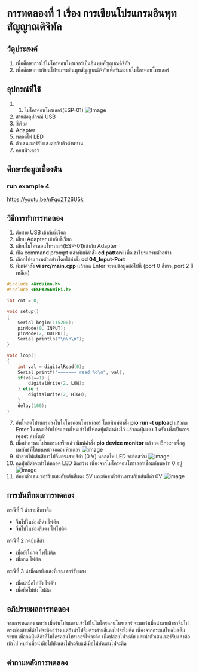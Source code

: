 # การทดลองที่ 1 เรื่อง การเขียนโปรแกรมอินพุทสัญญาณดิจิทัล

## วัตุประสงค์
1. เพื่อศึกษาการใช้ไมโครคอนโทรเลอร์เป็นอินพุทศัญญาณดิจิทัล
2. เพื่อศึกษาการเขียนโปรแกรมอินพุทสัญญาณดิจิทัลเพื่อรันลงบนไมโครคอนโทรเลอร์

## อุปกรณ์ที่ใช้
1. 1. ไมโครคอนโทรเลอร์(ESP-01)
![Image](https://ae01.alicdn.com/kf/HTB1QMy2J9zqK1RjSZFpq6ykSXXac/ESP8266-ESP-01-ESP01-Serial-WIFI-3-3V-5V-Serial.jpg)
2. สายต่ออุปกรณ์ USB 
3. ซีเรียล
4. Adapter
5. หลอดไฟ LED
6. ตัวเซนเซอร์รับแสงต่อกับตัวต้านทาน
7. คอมพิวเตอร์

## ศึกษาข้อมูลเบื้องต้น
### run example 4
https://youtu.be/nFqoZT26U5k

## วิธีการทำการทดลอง
1. ต่อสาย USB เข้ากับซีเรียล 
2. เสียบ Adapter เข้ากับซีเรียล
3. เสียบไมโครคอนโทรเลอร์(ESP-01)เข้ากับ Adapter
4. เปิด command prompt เเล้วพิมพ์คำสั่ง **cd pattani** เพื่อเข้าโปรแกรมตัวอย่าง
5. เลือกโปรแกรมตัวอย่างโดยใช้คำสั่ง **cd 04_Input-Port**
6. พิมพ์คำสั่ง **vi src/main.cpp** เเล้วกด Enter จะพบข้อมูลต่อไปนี้
(port 0 สีขาว, port 2 สีเหลือง)
```c
#include <Arduino.h>
#include <ESP8266WiFi.h>

int cnt = 0;

void setup()
{
	Serial.begin(115200);
	pinMode(0, INPUT);
	pinMode(2, OUTPUT);
	Serial.println("\n\n\n");
}

void loop()
{
	int val = digitalRead(0);
	Serial.printf("======= read %d\n", val);
	if(val==1) {
		digitalWrite(2, LOW);
	} else {
		digitalWrite(2, HIGH);
	}
	delay(100);
}
```
7. อัพโหลดโปรแกรมลงในไมโครคอนโทรนเลอร์ โดยพิมพ์คำสั่ง **pio run -t upload** แล้วกด Enter ในขณะที่รับโปรแกรมใหม่เข้าไปให้กดปุ่มสีดำค้างไว้ แล้วกดปุ่มแดง 1 ครั้ง เพื่อเป็นการ reset คำสั่งเก่า
8. เมื่อทำการลงโปรแกรมเสร็จแล้ว พิมพ์คำสั่ง **pio device monitor** แล้วกด Enter เพื่อดูผลลัพธ์ที่ได้บนหน้าจอคอมพิวเตอร์
![image](https://user-images.githubusercontent.com/80879589/112304173-c1a70700-8ccf-11eb-9169-f84e649474ac.png)
9. นำสายไฟเส้นสีขาวไปจิ้มตรงสายสีดำ (0 V) หลอดไฟ LED จะติดสว่าง
![image](https://user-images.githubusercontent.com/80879589/112304892-a12b7c80-8cd0-11eb-9d68-fc921e99c864.png)
10. กดปุ่มสีดำจะทำให้หลอด LED ติดสว่าง เนื่องจากไมโครคอนโทรเลอร์เชื่อมกับพอร์ท 0 อยู๋
![image](https://user-images.githubusercontent.com/80879589/112305754-a89f5580-8cd1-11eb-80fc-f8b8521d2b17.png)
11. ต่อขาตัวเซนเซอร์รับแสงกับเส้นสีเเดง 5V เเละต่อขาตัวต้านทานกับเส้นสีดำ 0V
![image](https://user-images.githubusercontent.com/80879589/112306519-75a99180-8cd2-11eb-9d18-fccc573d0eab.png)

## การบันทึกผลการทดลอง
 กรณีที่ 1 นำสายสีขาวจิ้ม
 * จิ้มไปในช่องสีดำ  ไฟติด
 * จิ้มไปในช่องสีแดง ไฟไม่ติด
 
 กรณีที่ 2 กดปุ่มสีดำ
 * เมื่อยังไม่กด ไฟไม่ติด
 * เมื่อกด     ไฟติด
   
 กรณีที่ 3 นำมือมาบังแสงที่เซนเซอร์รับแสง
 * เมื่อนำมือไปบัง ไฟดับ
 * เมื่อมือไม่บัง   ไฟติด

## อภิปรายผลการทดลอง
จากการทดลอง พบว่า เมื่อรันโปรแกรมเข้าไปในไมโครคอนโทรเลอร์ จะพบว่าเมื่อนำสายสีขาวจิ้มไปตรงช่องสายสีดำไฟจะติดสว่าง 
แต่ถ้านำไปจิ้มตรงสายสีแดงไฟจะไม่ติด เนื่องจากกระแสไหลไม่เต็มระบบ เมื่อกดปุ่มสีดำที่ไมโครคอนโทรเลอร์ไฟจะติด เมื่อปล่อยไฟจะดับ
และนำตัวเซนเซอร์รับแสงต่อเข้าไป พบว่าเมื่อนำมือไปบังแสงไฟจะดับแต่เมื่อไม่บังแสงไฟจะติด

## คำถามหลังการทดลอง
  
  
 










































